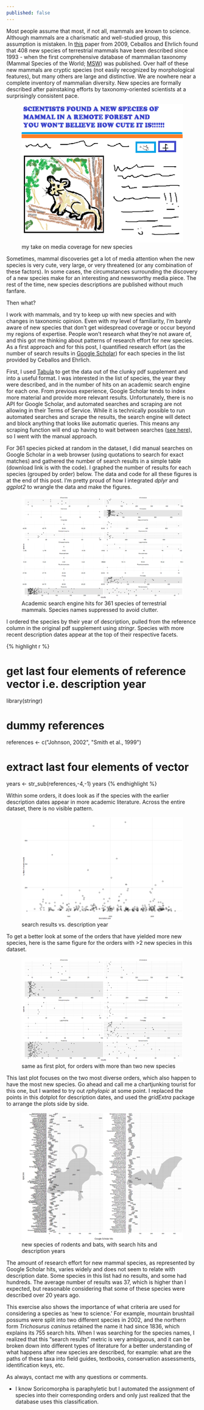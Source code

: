 ```yaml
---
published: false
---
```



Most people assume that most, if not all, mammals are known to science. Although mammals are a charismatic and well-studied group, this assumption is mistaken. In [this](http://www.pnas.org/content/106/10/3841.full) paper from 2009, Ceballos and Ehrlich found that 408 new species of terrestrial mammals have been described since 1993 - when the first comprehensive database of mammalian taxonomy (Mammal Species of the World; [MSW](http://www.departments.bucknell.edu/biology/resources/msw3/browse.asp)) was published. Over half of these new mammals are cryptic species (not easily recognized by morphological features), but many others are large and distinctive. We are nowhere near a complete inventory of mammalian diversity. New species are formally described after painstaking efforts by taxonomy-oriented scientists at a surprisingly consistent pace. 

<figure>
    <a href="/images/cbait.png"><img src="/images/cbait.png"></a>
        <figcaption>my take on media coverage for new species</figcaption>
</figure>

Sometimes, mammal discoveries get a lot of media attention when the new species is very cute, very large, or very threatened (or any combination of these factors). In some cases, the circumstances surrounding the discovery of a new species make for an interesting and newsworthy media piece. The rest of the time, new species descriptions are published without much fanfare.

Then what?

I work with mammals, and try to keep up with new species and with changes in taxonomic opinion. Even with my level of familiarity, I’m barely aware of new species that don’t get widespread coverage or occur beyond my regions of expertise. People won’t research what they’re not aware of, and this got me thinking about patterns of research effort for new species. As a first approach and for this post, I quantified research effort (as the number of search results in [Google Scholar](https://scholar.google.com)) for each species in the list provided by Ceballos and Ehrlich. 

First, I used [Tabula](http://tabula.technology/) to get the data out of the clunky pdf supplement and into a useful format. I was interested in the list of species, the year they were described, and in the number of hits on an academic search engine for each one. From previous experience, Google Scholar tends to index more material and provide more relevant results.  Unfortunately, there is no API for Google Scholar, and automated searches and scraping are not allowing in their Terms of Service. While it is technically possible to run automated searches and scrape the results, the search engine will detect and block anything that looks like automatic queries. This means any scraping function will end up having to wait between searches ([see here](https://gist.github.com/timcdlucas/78478755b49e5c6342c4)), so I went with the manual approach.

For 361 species picked at random in the dataset, I did manual searches on Google Scholar in a web browser (using quotations to search for exact matches) and gathered the number of search results in a simple table (download link is with the code). I graphed the number of results for each species (grouped by order) below.  The data and code for all these figures is at the end of this post. I’m pretty proud of how I integrated _dplyr_ and _ggplot2_ to wrangle the data and make the figures.

<figure>
    <a href="/images/fig1newM.png"><img src="/images/fig1newM.png"></a>
        <figcaption> Academic search engine hits for 361 species of terrestrial mammals. Species names suppressed to avoid clutter. </figcaption>
</figure>

I ordered the species by their year of description, pulled from the reference column in the original pdf supplement using _stringr_. Species with more recent description dates appear at the top of their respective facets.

{% highlight r %}
# get last four elements of reference vector i.e. description year
library(stringr)
# dummy references
references <- c("Johnson, 2002", "Smith et al., 1999")
# extract last four elements of vector
years <- str_sub(references,-4,-1)
years
{% endhighlight %}

Within some orders, it does look as if the species with the earlier description dates appear in more academic literature. Across the entire dataset, there is no visible pattern.

<figure>
    <a href="/images/fig2newmams.png"><img src="/images/fig2newmams.png"></a>
        <figcaption> search results vs. description year </figcaption>
</figure>

To get a better look at some of the orders that have yielded more new species, here is the same figure for the orders with >2 new species in this dataset.

<figure>
    <a href="/images/fig3nm.png"><img src="/images/fig3nm.png"></a>
        <figcaption> same as first plot, for orders with more than two new species</figcaption>
</figure>

This last plot focuses on the two most diverse orders, which also happen to have the most new species. Go ahead and call me a chartjunking tourist for this one, but I wanted to try out _rphylopic_ at some point.  I replaced the points in this dotplot for description dates, and used the _gridExtra_ package to arrange the plots side by side. 

<figure>
    <a href="/images/fig4nmBig.png"><img src="/images/fig4nmBig.png"></a>
        <figcaption> new species of rodents and bats, with search hits and description years </figcaption>
</figure>

The amount of research effort for new mammal species, as represented by Google Scholar hits, varies widely and does not seem to relate with description date. Some species in this list had no results, and some had hundreds. The average number of results was 37, which is higher than I expected, but reasonable considering that some of these species were described over 20 years ago. 

This exercise also shows the importance of what criteria are used for considering a species as ‘new to science.’ For example, mountain brushtail possums were split into two different species in 2002, and the northern form _Trichosurus caninus_ retained the name it had since 1836, which explains its 755 search hits. When I was searching for the species names, I realized that this “search results” metric is very ambiguous, and it can be broken down into different types of literature for a better understanding of what happens after new species are described, for example: what are the paths of these taxa into field guides, textbooks, conservation assessments, identification keys, etc.  

As always, contact me with any questions or comments.

* I know Soricomorpha is paraphyletic but I automated the assignment of species into their corresponding orders and only just realized that the database uses this classification. 



